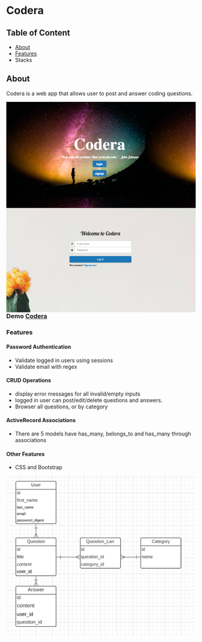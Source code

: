 <h1>Codera</h1>

## Table of Content
<ul>
  <li><a href="#About">About</a></li>
  <li><a href="#Features">Features</a></li>
  <li>Stacks</li>
</ul>

## About
<p> Codera is a web app that allows user to post and answer coding questions.</p>

<div>
<img align="left" width=550px src="app/assets/images/home.png"/>
<img align="right" width=550px src="app/assets/images/login.png"/>
</div>

### Demo <a href="https://codera-co.herokuapp.com/">Codera</a>

### Features

#### Password Authentication
* Validate logged in users using sessions
* Validate email with regex

#### CRUD Operations
* display error messages for all invalid/empty inputs
* logged in user can post/edit/delete questions and answers.
* Browser all questions, or by category

#### ActiveRecord Associations
* There are 5 models have has_many, belongs_to and has_many through associations

#### Other Features
* CSS and Bootstrap

![Domain_Model](app/assets/images/domain.png)
